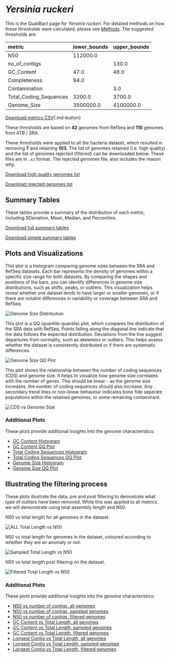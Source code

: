 # *Yersinia ruckeri*

This is the QualiBact page for *Yersinia ruckeri*. For detailed methods on how these thresholds were calculated, please see [Methods](../../methods.md).
The suggested thresholds are: 

| metric                 | lower_bounds   | upper_bounds   |
|:-----------------------|:---------------|:---------------|
| N50                    | 112000.0       |                |
| no_of_contigs          |                | 130.0          |
| GC_Content             | 47.0           | 48.0           |
| Completeness           | 94.0           |                |
| Contamination          |                | 3.0            |
| Total_Coding_Sequences | 3200.0         | 3700.0         |
| Genome_Size            | 3500000.0      | 4100000.0      |

[Download metrics CSV](Yersinia_ruckeri_metrics.csv){.md-button}


These thresholds are based on **42** genomes from RefSeq and **110** genomes from ATB / SRA.

These thresholds were applied to all the bacteria dataset, which resulted in removing **7** and retaining **103**.
The list of genomes retained (i.e. high quality) and the list of genomes rejected (filtered) can be downloaded below. These files are in `.xz` format. The rejected genomes file, also includes the reason why.

[Download high quality genomes list](Yersinia_ruckeri_high_quality_genomes.csv.xz)


[Download rejected genomes list](Yersinia_ruckeri_filtered_out_genomes.csv.xz)



## Summary Tables
These tables provide a summary of the distribution of each metric, including SDeviation, Mean, Median, and Percentiles.

[Download full summary tables](summary.csv)

[Download simple summary tables](selected_summary.csv)

## Plots and Visualizations

This plot is a histogram comparing genome sizes between the SRA and RefSeq datasets. Each bar represents the density of genomes within a specific size range for both datasets. By comparing the shapes and positions of the bars, you can identify differences in genome size distributions, such as shifts, peaks, or outliers. This visualization helps reveal whether one dataset tends to have larger or smaller genomes, or if there are notable differences in variability or coverage between SRA and RefSeq.

![Genome Size Distribution](Genome_Size_refseq_histogram_kde.png)

This plot is a QQ (quantile-quantile) plot, which compares the distribution of the SRA data with RefSeq. Points falling along the diagonal line indicate that the data follows the expected distribution. Deviations from the line suggest departures from normality, such as skewness or outliers. This helps assess whether the dataset is consistently distributed or if there are systematic differences.

![Genome Size QQ Plot](Genome_Size_refseq_qqplot.png)

This plot shows the relationship between the number of coding sequences (CDS) and genome size. It helps to visualize how genome size correlates with the number of genes. This should be linear - as the genome size increases, the number of coding sequences should also increase. Any secondary trend lines or non-linear behaviour indicates bone fide seperate populations within the retained genomes, or some remaining contaminant. 

![CDS vs Genome Size](Yersinia_ruckeri_CDS_vs_Genome_Size.png)

### Additional Plots

These plots provide additional insights into the genome characteristics:

- [GC Content Histogram](GC_Content_refseq_histogram_kde.png)
- [GC Content QQ Plot](GC_Content_refseq_qqplot.png)
- [Total Coding Sequences Histogram](Total_Coding_Sequences_refseq_histogram_kde.png)
- [Total Coding Sequences QQ Plot](Total_Coding_Sequences_refseq_qqplot.png)
- [Genome Size Histogram](Genome_Size_refseq_histogram_kde.png)
- [Genome Size QQ Plot](Genome_Size_refseq_qqplot.png)
## Illustrating the filtering process
These plots illustrate the data, pre and post filtering to demostrate what type of outliers have been removed. While this was applied to all metrics, we will demonstrate using total assembly length and N50.

N50 vs total length for all genomes in the dataset.

![ALL Total Length vs N50](Yersinia_ruckeri_all_total_length_N50.png)

N50 vs total length for genomes in the dataset, coloured according to whether they are an anomaly or not.

![Sampled Total Length vs N50](Yersinia_ruckeri_sample_total_length_N50.png)

N50 vs total length post filtering on the dataset.

![Filtered Total Length vs N50](Yersinia_ruckeri_filt_total_length_N50.png)

### Additional Plots

These plots provide additional insights into the genome characteristics:

- [N50 vs number of contigs, all genomes](Yersinia_ruckeri_all_N50_number.png)
- [N50 vs number of contigs, sampled genomes](Yersinia_ruckeri_sample_N50_number.png)
- [N50 vs number of contigs, filtered genomes](Yersinia_ruckeri_filt_N50_number.png)
- [GC Content vs Total Length, all genomes](Yersinia_ruckeri_all_total_length_GC_Content.png)
- [GC Content vs Total Length, sampled genomes](Yersinia_ruckeri_sample_total_length_GC_Content.png)
- [GC Content vs Total Length, filtered genomes](Yersinia_ruckeri_filt_total_length_GC_Content.png)
- [Longest Contig vs Total Length, all genomes](Yersinia_ruckeri_all_total_length_longest.png)
- [Longest Contig vs Total Length, sampled genomes](Yersinia_ruckeri_sample_total_length_longest.png)
- [Longest Contig vs Total Length, filtered genomes](Yersinia_ruckeri_filt_total_length_longest.png)
